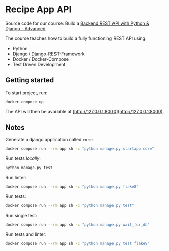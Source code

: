# Recipe App API

Source code for our course: Build a [Backend REST API with Python & Django - Advanced](http://londonapp.dev/django-python-advanced).

The course teaches how to build a fully functioning REST API using:

- Python
- Django / Django-REST-Framework
- Docker / Docker-Compose
- Test Driven Development

## Getting started

To start project, run:

```bash
docker-compose up
```

The API will then be available at [http://127.0.0.1:8000](http://127.0.0.1:8000).

## Notes

Generate a django application called `core`:

```bash
docker compose run --rm app sh -c "python manage.py startapp core"
```

Run tests *locally*:

```bash
python manage.py test
```

Run linter:

```bash
docker compose run --rm app sh -c "python manage.py flake8"
```

Run tests:

```bash
docker compose run --rm app sh -c "python manage.py test"
```

Run single test:

```bash
docker compose run --rm app sh -c "python manage.py wait_for_db"
```

Run tests and linter:

```bash
docker compose run --rm app sh -c "python manage.py test flake8"
```

